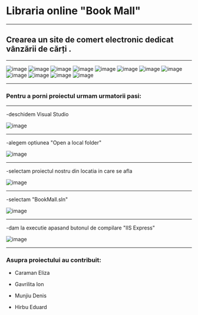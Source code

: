 # Libraria online "Book Mall"


**************************************************************************************************************

## Crearea un site de comert electronic dedicat vânzării de cărți . 

**************************************************************************************************************

![image](https://github.com/elizacaraman/PA-TWEB/assets/132936858/459ba503-2f93-4f35-b1e1-dcee758ee575)
![image](https://github.com/elizacaraman/PA-TWEB/assets/132936858/a997cb3c-e43d-4437-aefa-4f3340bdf889)
![image](https://github.com/elizacaraman/PA-TWEB/assets/132936858/60e20e3d-e22e-4358-bc11-c473bd659fa1)
![image](https://github.com/elizacaraman/PA-TWEB/assets/132936858/6d0aecb1-39e9-4a63-846d-38405038e4cb)
![image](https://github.com/elizacaraman/PA-TWEB/assets/132936858/238d0198-d1b3-4d37-8aba-2a3f73fbb3e2)
![image](https://github.com/elizacaraman/PA-TWEB/assets/132936858/70836fd0-acb7-497d-a5b5-83257caa3272)
![image](https://github.com/elizacaraman/PA-TWEB/assets/132936858/12f67d85-183d-477a-a8f5-f4f365bf6b1b)
![image](https://github.com/elizacaraman/PA-TWEB/assets/132936858/5cb13f53-ba36-4eff-8e00-193db9d3cfe4)
![image](https://github.com/elizacaraman/PA-TWEB/assets/132936858/bab17df8-1008-466d-95c0-8b158d863e84)
![image](https://github.com/elizacaraman/PA-TWEB/assets/132936858/88fb1ec1-980e-4e13-9029-a41f4ee45729)
![image](https://github.com/elizacaraman/PA-TWEB/assets/132936858/05425859-67b2-4ed7-9d20-bead0fdbd47f)
![image](https://github.com/elizacaraman/PA-TWEB/assets/132936858/ac504bc5-fee3-4272-8835-1288bcbbc066)
   


***************************************************************************************************************

### Pentru a porni proiectul urmam urmatorii pasi:

***************************************************************************************************************

-deschidem Visual Studio

![image](https://github.com/elizacaraman/PA-TWEB/assets/132936858/4e144c9d-7a76-4338-a9bb-cda9b3ab327a)


****************************************************************************************************************

-alegem optiunea "Open a local folder"

![image](https://github.com/elizacaraman/PA-TWEB/assets/132936858/a062b084-009b-4c80-9f10-19886d80a4bd) 

*****************************************************************************************************************

-selectam proiectul nostru din locatia in care se afla

![image](https://github.com/elizacaraman/PA-TWEB/assets/132936858/8f99ae2a-a60f-4366-98bd-fc0415318928)


******************************************************************************************************************

-selectam "BookMall.sln"

![image](https://github.com/elizacaraman/PA-TWEB/assets/132936858/b882d578-e742-4a72-a174-105d805648b9)

*******************************************************************************************************************

-dam la executie apasand butonul de compilare "IIS Express"

![image](https://github.com/elizacaraman/PA-TWEB/assets/132936858/b5b388e5-a5d0-4032-8129-5b779e6fd162)

********************************************************************************************************************


### Asupra proiectului au contribuit:

- Caraman Eliza

- Gavrilita Ion

- Munjiu Denis

- Hirbu Eduard


